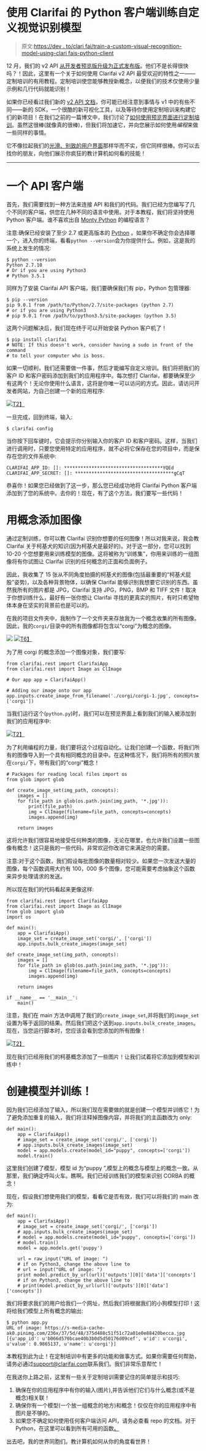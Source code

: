# 使用 Clarifai 的 Python 客户端训练自定义视觉识别模型

> 原文:[https://dev . to/clari fai/train-a-custom-visual-recognition-model-using-clari fais-python-client](https://dev.to/clarifai/train-a-custom-visual-recognition-model-using-clarifais-python-client)

12 月，我们的 v2 API [从开发者预览版升级为正式发布版](http://blog.clarifai.com/side-by-side-guide-how-to-transition-from-clarifai-v1-to-v2-api/#.WMb8bRIrLdQ?&utm_sourch=dev-to&utm_medium=blog)。他们不是长得很快吗？！因此，这里有一个关于如何使用 Clarifai v2 API 最受欢迎的特性之一——定制培训的有用教程。定制培训使您能够教授新概念，以便我们的技术仅使用少量示例和几行代码就能识别！

如果你已经看过我们新的 [v2 API 文档](https://developer.clarifai.com?&utm_sourch=dev-to&utm_medium=blog)，你可能已经注意到事情与 v1 中的有些不同——新的 SDK，一个很酷的新可视化工具，以及等待你使用定制培训来构建它们的新项目！在我们之前的一篇博文中，我们讨论了[如何使用预览界面进行定制培训](http://blog.clarifai.com/get-to-know-clarifais-new-api-a-visual-tutorial-and-guide?&utm_sourch=dev-to&utm_medium=blog)。虽然这很棒(就像真的很棒)，但我们将加速它，并向您展示如何使用*编程*来做一些同样的事情。

它不像拉起我们的[光滑、别致的用户界面](https://preview.clarifai.com?&utm_sourch=dev-to&utm_medium=blog)那样华而不实，但它同样很棒。你可以去找你的朋友，向他们展示你疯狂的教计算机如何看的技能！

* * *

# 一个 API 客户端

首先，我们需要找到一种方法来连接 API 和我们的代码。我们已经为您编写了几个不同的客户端，供您在几种不同的语言中使用。对于本教程，我们将坚持使用 Python 客户端。谁不喜欢出自 [Monty Python](https://docs.python.org/2/faq/general.html#why-is-it-called-python) 的编程语言？

注意:确保已经安装了至少 2.7 或更高版本的 [Python](https://www.python.org/downloads/) 。如果你不确定你会选择哪一个，进入你的终端，看看`python --version`会为你提供什么。例如，这是我的系统上发生的情况:

```
$ python --version
Python 2.7.10
# Or if you are using Python3
# Python 3.5.1 
```

同样为了安装 Clarifai API 客户端，我们要确保我们有 pip，Python 包管理器:

```
$ pip --version
pip 9.0.1 from /path/to/Python/2.7/site-packages (python 2.7)
# or if you are using Python3
# pip 9.0.1 from /path/to/python3.5/site-packages (python 3.5) 
```

这两个问题解决后，我们现在终于可以开始安装 Python 客户机了！

```
$ pip install clarifai
# NOTE: If this doesn't work, consider having a sudo in front of the command 
# to tell your computer who is boss. 
```

如果一切顺利，我们还需要做一件事，然后才能编写自定义培训。我们将把我们的客户 ID 和客户密码添加到我们的应用程序中。每次想打 Clarifai，都要确保至少有这两个！无论你使用什么语言，这将是你唯一可以访问的方式。因此，请访问开发者网站，为自己创建一个新的应用程序:

[![](img/49d7dedee6e68409d019c738c121f1c3.png)T2】](https://res.cloudinary.com/practicaldev/image/fetch/s--ph21SfIP--/c_limit%2Cf_auto%2Cfl_progressive%2Cq_auto%2Cw_880/http://blog.clarifai.com/wp-content/uploads/2016/12/image03.png)

一旦完成，回到终端，输入:

```
$ clarifai config 
```

当你按下回车键时，它会提示你分别输入你的客户 ID 和客户密码。这样，当我们进行调用时，只要您使用特定的应用程序，就不必将它保存在您的项目中，而是保存在您的文件系统中:

```
CLARIFAI_APP_ID: []: ************************************YQEd
CLARIFAI_APP_SECRET: []: ************************************gCqT 
```

恭喜你！如果您已经做到了这一步，那么您已经成功地将 Clarifai Python 客户端添加到了您的系统中。去你的！现在，有了这个方法，我们要写一些代码！

# 用概念添加图像

通过定制训练，你可以教 Clarifai 识别你想要的任何图像！所以对我来说，我会教 Clarifai 关于柯基犬的知识(因为柯基犬是最好的)。对于这一部分，您可以找到 10-20 个您想要用来训练模型的图像。这将被称为“训练集”，你用来训练的一组图像将有你试图让 Clarifai 识别的任何概念的正面和负面例子。

因此，我收集了 15 张从不同角度拍摄的柯基犬的图像(包括最重要的“柯基犬屁股”姿势)，以及各种背景物体，以确保 Clarifai 能够识别我想要它识别的东西。虽然我所有的图片都是 JPG，Clarifai 支持 JPG，PNG，BMP 和 TIFF 文件！取决于你想训练什么，最好有一张你想让 Clarifai 寻找的更真实的照片，有时只希望物体本身在坚实的背景前也是可以的。

在我的项目文件夹中，我制作了一个文件夹来存放我为一个概念收集的所有图像。因此，我的`corgi/`目录中的所有图像都将包含以“corgi”为概念的图像。

[![](img/fbc77cb8d966cb044646b67118794851.png)](https://res.cloudinary.com/practicaldev/image/fetch/s--1Rlu-ukG--/c_limit%2Cf_auto%2Cfl_progressive%2Cq_auto%2Cw_880/http://blog.clarifai.com/wp-content/uploads/2016/12/image01.png)
[![](img/78e7d29abc69f4499827e24e2c7caae7.png)T6】](https://res.cloudinary.com/practicaldev/image/fetch/s--AaBHnPyq--/c_limit%2Cf_auto%2Cfl_progressive%2Cq_auto%2Cw_880/http://blog.clarifai.com/wp-content/uploads/2016/12/image04.png)

为了用 corgi 的概念添加一个图像对象，我们要写:

```
from clarifai.rest import ClarifaiApp
from clarifai.rest import Image as ClImage

# Our app app = ClarifaiApp()

# Adding our image onto our app app.inputs.create_image_from_filename('./corgi/corgi-1.jpg', concepts=['corgi']) 
```

当我们运行这个(`python.py`)时，我们可以在预览界面上看到我们的输入被添加到我们的应用程序中:

[![](img/0393090918c2e7a6bb713a0cd86d3852.png)T2】](https://res.cloudinary.com/practicaldev/image/fetch/s--3Bila-Kh--/c_limit%2Cf_auto%2Cfl_progressive%2Cq_auto%2Cw_880/http://blog.clarifai.com/wp-content/uploads/2016/12/image02.png)

为了利用编程的力量，我们要将这个过程自动化。让我们创建一个函数，将我们所有的图像导入到一个具有相同概念的目录中。在这种情况下，我们将所有的照片放在`corgi/`下，带有我们的“corgi”概念！

```
# Packages for reading local files import os
from glob import glob

def create_image_set(img_path, concepts):
    images = []
    for file_path in glob(os.path.join(img_path, '*.jpg')):
        print(file_path)
        img = ClImage(filename=file_path, concepts=concepts)
        images.append(img)

    return images 
```

这将允许我们很容易地接受任何种类的图像，无论在哪里，也允许我们设置一些图像有概念！这只是我的一些代码，非常欢迎你改进它来满足你的需要。

注意:对于这个函数，我们假设每批图像的数量相对较少。如果您一次发送大量的图像，每个函数调用大约有 100，000 多个图像，您可能需要考虑抽象这个函数来异步处理请求的发送。

所以现在我们的代码看起来更像这样:

```
from clarifai.rest import ClarifaiApp
from clarifai.rest import Image as ClImage
from glob import glob
import os

def main():
    app = ClarifaiApp()
    image_set = create_image_set('corgi/', ['corgi'])
    app.inputs.bulk_create_images(image_set)

def create_image_set(img_path, concepts):
    images = []
    for file_path in glob(os.path.join(img_path, '*.jpg')):
        img = ClImage(filename=file_path, concepts=concepts)
        images.append(img)

    return images

if __name__ == '__main__':
    main() 
```

注意，我们在 main 方法中调用了我们的`create_image_set`,并将我们的`image_set`设置为等于返回的结果。然后我们把这个送到`app.inputs.bulk_create_images`。现在，当您运行脚本时，您应该会看到您添加的所有图像！

[![](img/55022b1ffa792695510b27e77ea60f12.png)T2】](https://res.cloudinary.com/practicaldev/image/fetch/s--Ap5tH86R--/c_limit%2Cf_auto%2Cfl_progressive%2Cq_auto%2Cw_880/http://blog.clarifai.com/wp-content/uploads/2016/12/image00-1.png)

现在我们已经用我们的柯基概念添加了一些图片！让我们试着将它添加到模型和训练中！

# 创建模型并训练！

因为我们已经添加了输入，所以我们现在需要做的就是创建一个模型并训练它！为了避免添加重复的输入，我们将注释掉图像内容，并将我们的主函数改为 only:

```
def main():
    app = ClarifaiApp()
    # image_set = create_image_set('corgi/', ['corgi'])
    # app.inputs.bulk_create_images(image_set) 
    model = app.models.create(model_id="puppy", concepts=['corgi'])
    model.train() 
```

这里我们创建了模型，模型 id 为“puppy ”,模型上的概念与模型上的概念一致。从那里，我们确定呼叫火车。瞧啊。我们已经训练我们的模型来识别 CORBA 的概念！

现在，假设我们想使用我们的模型，看看它是否有效，我们可以将我们的 main 改为:

```
def main():
    app = ClarifaiApp()
    # image_set = create_image_set('corgi/', ['corgi'])
    # app.inputs.bulk_create_images(image_set)
    # model = app.models.create(model_id="puppy", concepts=['corgi'])
    # model.train()
    model = app.models.get('puppy')

    url = raw_input("URL of image: ")
    # if on Python3, change the above line to
    # url = input("URL of image: ") 
    print model.predict_by_url(url)['outputs'][0]['data']['concepts']
    # if on Python3, change the above line to
    # print(model.predict_by_url(url)['outputs'][0]['data']['concepts']) 
```

我们将要求我们的用户给我们一个网址，然后我们将根据我们的小狗模型打印！这将给我们模型上所有概念的输出:

```
$ python app.py
URL of image: https://s-media-cache-ak0.pinimg.com/236x/37/5d/48/375d488c51f51c72a01e0e88420becca.jpg
[{u'app_id': u'b066d570bcae40b3b0d5d50176d09cef', u'id': u'corgi', u'value': 0.9865137, u'name': u'corgi'}] 
```

本教程到此为止！在定制培训中有更多的功能和做事方式。如果你需要任何帮助，请务必通过[support@clarifai.com](//mailto:support@clarifai.com)联系我们。我们非常乐意帮忙！

在我送你上路之前，这里有一些关于定制培训需要记住的简单提示和技巧:

1.  确保在你的应用程序中有你的输入(图片),并告诉他们它们与什么概念(或不是概念)相关联！
2.  确保你有一个模型(一个放一组概念的地方)和概念！仅仅在你的应用程序中有图片是不够的。
3.  如果您不确定如何使用任何客户端访问 API，请务必查看 repo 的文档。对于 Python，在这里可以看到所有可用的函数[。](https://sdk.clarifai.com/python/docs/latest/index.html?&utm_sourch=dev-to&utm_medium=blog)

出去吧，我的世界同胞们。教计算机如何从你的角度看世界！